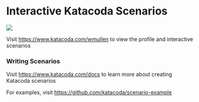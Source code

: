 # Interactive Katacoda Scenarios

[![](http://shields.katacoda.com/katacoda/wmullen/count.svg)](https://www.katacoda.com/wmullen "Get your profile on Katacoda.com")

Visit https://www.katacoda.com/wmullen to view the profile and interactive scenarios

### Writing Scenarios
Visit https://www.katacoda.com/docs to learn more about creating Katacoda scenarios

For examples, visit https://github.com/katacoda/scenario-example
